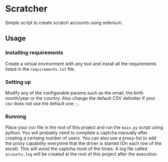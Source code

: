 # Scratcher
Simple script to create scratch accounts using selenium.

## Usage

### Installing requirements

Create a virtual environment with any tool and install all the requirements listed in the `requirements.txt` file.

### Setting up

Modify any of the configurable params such as the email, the birth month/year or the country. 
Also change the default CSV delimiter if your csv does not use the default one: `;`.

### Running

Place your csv file in the root of this project and run the `main.py` script using python.
You will probably need to complete a captcha manually after creating a certaing number of users.
You can also use a proxy-list to add the proxy capability everytime that the driver is started (On each row of the excel). This will avoid the captcha most of the times.
A log file called `accounts.log` will be created at the root of this project after the execution.
